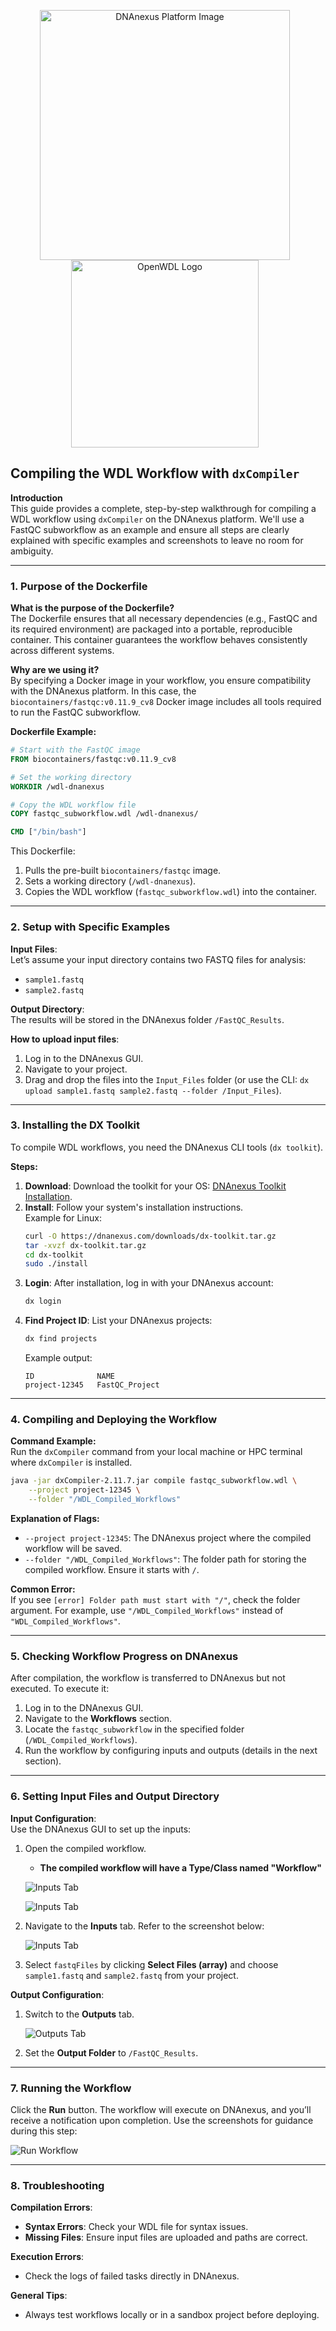 <p align="center">
  <img src="https://encrypted-tbn0.gstatic.com/images?q=tbn:ANd9GcRebnHAXPaao5YNF58wnzLnc2jhY9YqsDLNx62BSnbj8JeZVwMiUG_DFU_v4SMcveoGxQ&usqp=CAU" alt="DNAnexus Platform Image" width="400" style="margin-right: 10px;">
  <img src="https://vsmalladi.github.io/openwdl.github.io//media/logo-preview.png" alt="OpenWDL Logo" width="300" style="margin-right: 10px;">
</p>


## Compiling the WDL Workflow with `dxCompiler`

**Introduction**  
This guide provides a complete, step-by-step walkthrough for compiling a WDL workflow using `dxCompiler` on the DNAnexus platform. We'll use a FastQC subworkflow as an example and ensure all steps are clearly explained with specific examples and screenshots to leave no room for ambiguity.

---

### **1. Purpose of the Dockerfile**

**What is the purpose of the Dockerfile?**  
The Dockerfile ensures that all necessary dependencies (e.g., FastQC and its required environment) are packaged into a portable, reproducible container. This container guarantees the workflow behaves consistently across different systems.

**Why are we using it?**  
By specifying a Docker image in your workflow, you ensure compatibility with the DNAnexus platform. In this case, the `biocontainers/fastqc:v0.11.9_cv8` Docker image includes all tools required to run the FastQC subworkflow.

**Dockerfile Example:**
```Dockerfile
# Start with the FastQC image
FROM biocontainers/fastqc:v0.11.9_cv8

# Set the working directory
WORKDIR /wdl-dnanexus

# Copy the WDL workflow file
COPY fastqc_subworkflow.wdl /wdl-dnanexus/

CMD ["/bin/bash"]
```

This Dockerfile:  
1. Pulls the pre-built `biocontainers/fastqc` image.  
2. Sets a working directory (`/wdl-dnanexus`).  
3. Copies the WDL workflow (`fastqc_subworkflow.wdl`) into the container.  

---

### **2. Setup with Specific Examples**

**Input Files**:  
Let’s assume your input directory contains two FASTQ files for analysis:  
- `sample1.fastq`  
- `sample2.fastq`

**Output Directory**:  
The results will be stored in the DNAnexus folder `/FastQC_Results`.

**How to upload input files**:  
1. Log in to the DNAnexus GUI.  
2. Navigate to your project.  
3. Drag and drop the files into the `Input_Files` folder (or use the CLI: `dx upload sample1.fastq sample2.fastq --folder /Input_Files`).  

---

### **3. Installing the DX Toolkit**

To compile WDL workflows, you need the DNAnexus CLI tools (`dx toolkit`).

**Steps:**  
1. **Download**: Download the toolkit for your OS: [DNAnexus Toolkit Installation](https://documentation.dnanexus.com/downloads).  
2. **Install**: Follow your system's installation instructions.  
   Example for Linux:
   ```bash
   curl -O https://dnanexus.com/downloads/dx-toolkit.tar.gz
   tar -xvzf dx-toolkit.tar.gz
   cd dx-toolkit
   sudo ./install
   ```
3. **Login**: After installation, log in with your DNAnexus account:  
   ```bash
   dx login
   ```
4. **Find Project ID**: List your DNAnexus projects:  
   ```bash
   dx find projects
   ```
   Example output:  
   ```
   ID              NAME
   project-12345   FastQC_Project
   ```

---

### **4. Compiling and Deploying the Workflow**

**Command Example:**  
Run the `dxCompiler` command from your local machine or HPC terminal where `dxCompiler` is installed.

```bash
java -jar dxCompiler-2.11.7.jar compile fastqc_subworkflow.wdl \
    --project project-12345 \
    --folder "/WDL_Compiled_Workflows"
```

**Explanation of Flags:**
- `--project project-12345`: The DNAnexus project where the compiled workflow will be saved.  
- `--folder "/WDL_Compiled_Workflows"`: The folder path for storing the compiled workflow. Ensure it starts with `/`.  

**Common Error:**  
If you see `[error] Folder path must start with "/"`, check the folder argument. For example, use `"/WDL_Compiled_Workflows"` instead of `"WDL_Compiled_Workflows"`.

---

### **5. Checking Workflow Progress on DNAnexus**

After compilation, the workflow is transferred to DNAnexus but not executed. To execute it:  
1. Log in to the DNAnexus GUI.  
2. Navigate to the **Workflows** section.  
3. Locate the `fastqc_subworkflow` in the specified folder (`/WDL_Compiled_Workflows`).  
4. Run the workflow by configuring inputs and outputs (details in the next section).  

---

### **6. Setting Input Files and Output Directory**

**Input Configuration**:  
Use the DNAnexus GUI to set up the inputs:  
1. Open the compiled workflow.
   - **The compiled workflow will have a Type/Class named "Workflow"**

   ![Inputs Tab](https://github.com/user-attachments/assets/68076222-8762-4c8a-97cd-85df7c20d588)

   ![Inputs Tab](https://github.com/user-attachments/assets/a0fcf977-8c5b-4c9f-85fc-3387c45ad89f)

3. Navigate to the **Inputs** tab. Refer to the screenshot below:

   ![Inputs Tab](https://github.com/user-attachments/assets/fdece1ba-985b-4bf5-b678-4442357f03f3)

4. Select `fastqFiles` by clicking **Select Files (array)** and choose `sample1.fastq` and `sample2.fastq` from your project.  

**Output Configuration**:  
1. Switch to the **Outputs** tab.  

   ![Outputs Tab](https://github.com/user-attachments/assets/cf0aa98d-ac47-4908-8fb2-90edd7b3f0e7)

2. Set the **Output Folder** to `/FastQC_Results`.  

---

### **7. Running the Workflow**

Click the **Run** button. The workflow will execute on DNAnexus, and you’ll receive a notification upon completion. Use the screenshots for guidance during this step:

   ![Run Workflow](https://github.com/user-attachments/assets/e79b8e31-3ed9-41a9-b586-8773c5069144)

---

### **8. Troubleshooting**

**Compilation Errors**:  
- **Syntax Errors**: Check your WDL file for syntax issues.  
- **Missing Files**: Ensure input files are uploaded and paths are correct.  

**Execution Errors**:  
- Check the logs of failed tasks directly in DNAnexus.  

**General Tips**:  
- Always test workflows locally or in a sandbox project before deploying.  
